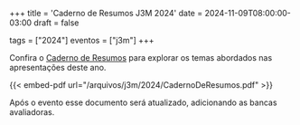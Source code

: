 +++
title = 'Caderno de Resumos J3M 2024'
date = 2024-11-09T08:00:00-03:00
draft = false

tags = ["2024"]
eventos = ["j3m"]
+++

Confira o [Caderno de Resumos](/arquivos/j3m/2024/CadernoDeResumos.pdf) para explorar os temas abordados nas apresentações deste ano.

{{< embed-pdf url="/arquivos/j3m/2024/CadernoDeResumos.pdf" >}}

Após o evento esse documento será atualizado, adicionando as bancas avaliadoras.
